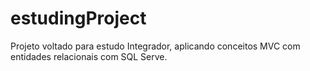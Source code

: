 # estudingProject
Projeto voltado para estudo Integrador, aplicando conceitos MVC com entidades relacionais com SQL Serve.
